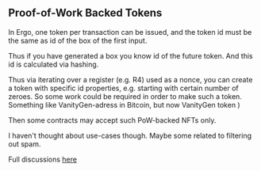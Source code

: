 ## Proof-of-Work Backed Tokens

In Ergo, one token per transaction can be issued, and the token id must be the same as id of the box of the first input. 

Thus if you have generated a box you know id of the future token. And this id is calculated via hashing.

Thus via iterating over a register (e.g. R4) used as a nonce, you can create a token with specific id properties, e.g. starting with certain number of zeroes. So some work could be required in order to make such a token. Something like VanityGen-adress in Bitcoin, but now VanityGen token )

Then some contracts may accept such PoW-backed NFTs only. 

I haven't thought about use-cases though. Maybe some related to filtering out spam.

Full discussions [here](https://www.ergoforum.org/t/proof-of-work-backed-tokens/224)
